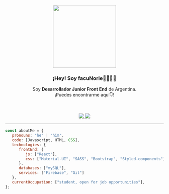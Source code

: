 <p align="center" width="300">
   <img align="center" width="200" src="https://user-images.githubusercontent.com/77125343/132131525-e83104a9-11a9-45ac-bac8-257d0a732894.jpeg" />
   <h3 align="center">¡Hey! Soy facuNorie👋👨🏻‍💻</h3>
</p>
<p align="center">Soy <strong>Desarrollador Junior Front End</strong> de Argentina.<br />¡Puedes encontrarme aquí👇!</p>
<br />

<p align="center">
  <a href="https://www.linkedin.com/in/facunorie/" target="_BLANK">
    <img src="https://img.shields.io/badge/LinkedIn-%230077B5.svg?&style=flat-square&logo=linkedin&logoColor=white">
  </a>
<a href="https://github.com/facuNorie/" target="_BLANK">
    <img src="https://img.shields.io/badge/Github-%230A0A0A.svg?&style=flat-square&logo=Github&logoColor=white">  
  </a>
</p>
<hr>

```javascript
const aboutMe = {
   pronouns: "he" | "him",
   code: [Javascript, HTML, CSS],
   technologies: {
      frontEnd: {
         js: ["React"],
         css: ["Material-UI", "SASS", "Bootstrap", "Styled-components"]
      },
      databases: ["mySQL"],
      services: ["Firebase", "Git"]
   },
   currentOccupation: ["student, open for job opportunities"],
};
```
</br></br>
